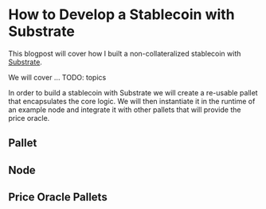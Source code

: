 # How to Develop a Stablecoin with Substrate

This blogpost will cover how I built a non-collateralized stablecoin with [Substrate](https://substrate.dev/).

We will cover ... TODO: topics

In order to build a stablecoin with Substrate we will create a re-usable pallet that encapsulates the core logic. We will then instantiate it in the runtime of an example node and integrate it with other pallets that will provide the price oracle.

## Pallet

## Node

## Price Oracle Pallets
